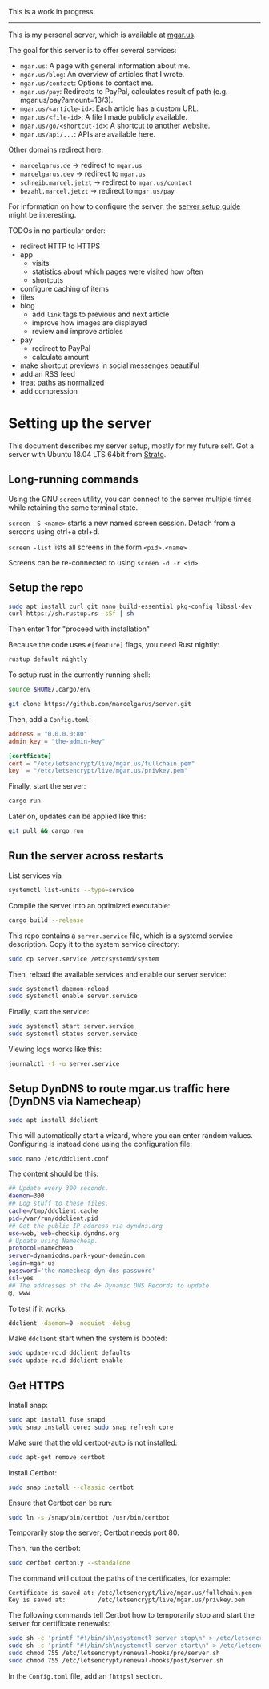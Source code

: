 This is a work in progress.

---

This is my personal server, which is available at [mgar.us](https://mgar.us).

The goal for this server is to offer several services:

* `mgar.us`: A page with general information about me.
* `mgar.us/blog`: An overview of articles that I wrote.
* `mgar.us/contact`: Options to contact me.
* `mgar.us/pay`: Redirects to PayPal, calculates result of path (e.g. mgar.us/pay?amount=13/3).
* `mgar.us/<article-id>`: Each article has a custom URL.
* `mgar.us/<file-id>`: A file I made publicly available.
* `mgar.us/go/<shortcut-id>`: A shortcut to another website.
* `mgar.us/api/...`: APIs are available here.

Other domains redirect here:

* `marcelgarus.de` -> redirect to `mgar.us`
* `marcelgarus.dev` -> redirect to `mgar.us`
* `schreib.marcel.jetzt` -> redirect to `mgar.us/contact`
* `bezahl.marcel.jetzt` -> redirect to `mgar.us/pay`

For information on how to configure the server, the [server setup guide](server-setup.md) might be interesting.

TODOs in no particular order:

* redirect HTTP to HTTPS
* app
  * visits
  * statistics about which pages were visited how often
  * shortcuts
* configure caching of items
* files
* blog
  * add `link` tags to previous and next article
  * improve how images are displayed
  * review and improve articles
* pay
  * redirect to PayPal
  * calculate amount
* make shortcut previews in social messenges beautiful
* add an RSS feed
* treat paths as normalized
* add compression

# Setting up the server

This document describes my server setup, mostly for my future self.
Got a server with Ubuntu 18.04 LTS 64bit from [Strato](https://strato.de).

## Long-running commands

Using the GNU `screen` utility, you can connect to the server multiple times while retaining the same terminal state.

`screen -S <name>` starts a new named screen session.
Detach from a screens using ctrl+a ctrl+d.

`screen -list` lists all screens in the form `<pid>.<name>`

Screens can be re-connected to using `screen -d -r <id>`.

## Setup the repo

```bash
sudo apt install curl git nano build-essential pkg-config libssl-dev
curl https://sh.rustup.rs -sSf | sh
```

Then enter 1 for "proceed with installation"

Because the code uses `#[feature]` flags, you need Rust nightly:

```bash
rustup default nightly
```

To setup rust in the currently running shell:

```bash
source $HOME/.cargo/env
```

```bash
git clone https://github.com/marcelgarus/server.git
```

Then, add a `Config.toml`:

```toml
address = "0.0.0.0:80"
admin_key = "the-admin-key"

[certficate]
cert = "/etc/letsencrypt/live/mgar.us/fullchain.pem"
key  = "/etc/letsencrypt/live/mgar.us/privkey.pem"
```

Finally, start the server:

```bash
cargo run
```

Later on, updates can be applied like this:

```bash
git pull && cargo run
```

## Run the server across restarts

List services via

```bash
systemctl list-units --type=service
```

Compile the server into an optimized executable:

```bash
cargo build --release
```

This repo contains a `server.service` file, which is a systemd service description.
Copy it to the system service directory:

```bash
sudo cp server.service /etc/systemd/system
```

Then, reload the available services and enable our server service:

```bash
sudo systemctl daemon-reload
sudo systemctl enable server.service
```

Finally, start the service:

```bash
sudo systemctl start server.service
sudo systemctl status server.service
```

Viewing logs works like this:

```bash
journalctl -f -u server.service
```

## Setup DynDNS to route mgar.us traffic here (DynDNS via Namecheap)

```bash
sudo apt install ddclient
```

This will automatically start a wizard, where you can enter random values.
Configuring is instead done using the configuration file:

```bash
sudo nano /etc/ddclient.conf
```

The content should be this:

```bash
## Update every 300 seconds.
daemon=300
## Log stuff to these files.
cache=/tmp/ddclient.cache
pid=/var/run/ddclient.pid
## Get the public IP address via dyndns.org
use=web, web=checkip.dyndns.org
# Update using Namecheap.
protocol=namecheap
server=dynamicdns.park-your-domain.com
login=mgar.us
password='the-namecheap-dyn-dns-password'
ssl=yes
## The addresses of the A+ Dynamic DNS Records to update
@, www
```

To test if it works:

```bash
ddclient -daemon=0 -noquiet -debug
```

Make `ddclient` start when the system is booted:

```bash
sudo update-rc.d ddclient defaults
sudo update-rc.d ddclient enable
```

## Get HTTPS

Install snap:

```bash
sudo apt install fuse snapd
sudo snap install core; sudo snap refresh core
```

Make sure that the old certbot-auto is not installed:

```bash
sudo apt-get remove certbot
```

Install Certbot:

```bash
sudo snap install --classic certbot
```

Ensure that Certbot can be run:

```bash
sudo ln -s /snap/bin/certbot /usr/bin/certbot
```

Temporarily stop the server; Certbot needs port 80.

Then, run the certbot:

```bash
sudo certbot certonly --standalone
```

The command will output the paths of the certificates, for example:

```
Certificate is saved at: /etc/letsencrypt/live/mgar.us/fullchain.pem
Key is saved at:         /etc/letsencrypt/live/mgar.us/privkey.pem
```

The following commands tell Certbot how to temporarily stop and start the server for certificate renewals:

```bash
sudo sh -c 'printf "#!/bin/sh\nsystemctl server stop\n" > /etc/letsencrypt/renewal-hooks/pre/server.sh'
sudo sh -c 'printf "#!/bin/sh\nsystemctl server start\n" > /etc/letsencrypt/renewal-hooks/post/server.sh'
sudo chmod 755 /etc/letsencrypt/renewal-hooks/pre/server.sh
sudo chmod 755 /etc/letsencrypt/renewal-hooks/post/server.sh
```

In the `Config.toml` file, add an `[https]` section.
